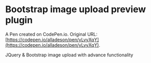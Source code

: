 # Bootstrap image upload preview plugin

A Pen created on CodePen.io. Original URL: [https://codepen.io/alladeson/pen/yLvyXqY](https://codepen.io/alladeson/pen/yLvyXqY).

JQuery & Bootstrap image upload with advance functionality